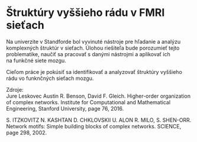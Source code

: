# Štruktúry vyššieho rádu v FMRI sieťach
Na univerzite v Standforde bol vyvinuté nástroje pre hľadanie a analýzu komplexných štruktúr v sieťach. Úlohou riešiteľa bude porozumieť tejto problematike, naučiť sa pracovať s danými nástrojmi a aplikovať ich na funkčné siete mozgu.

Cieľom práce je pokúsiť sa identifikovať a analyzovať štruktúry vyššieho rádu vo funknčných sieťach mozgu.

Zdroje:  
Jure Leskovec Austin R. Benson, David F. Gleich. Higher-order
organization of complex networks. Institute for Computational and
Mathematical Engineering, Stanford University, page 76, 2016.

S. ITZKOVITZ N. KASHTAN D. CHKLOVSKII U. ALON
R. MILO, S. SHEN-ORR. Network motifs: Simple building blocks
of complex networks. SCIENCE, page 298, 2002.
